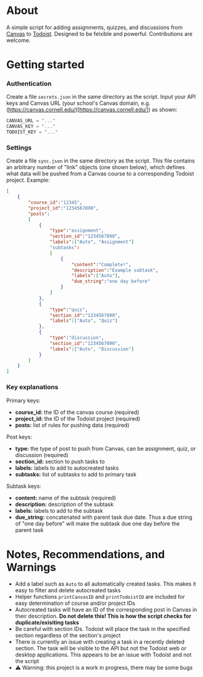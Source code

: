 # About

A simple script for adding assignments, quizzes, and discussions from [Canvas](https://www.instructure.com/canvas?domain=canvas/) to [Todoist](https://todoist.com/). Designed to be felxible and powerful. Contributions are welcome.

# Getting started

### Authentication

Create a file `secrets.json` in the same directory as the script. Input your API keys and Canvas URL (your school's Canvas domain, e.g. (https://canvas.cornell.edu/)[https://canvas.cornell.edu/]) as shown:

```py
CANVAS_URL = "..."
CANVAS_KEY = "..."
TODOIST_KEY = "..."
```
### Settings

Create a file `sync.json` in the same directory as the script. This file contains an arbitrary number of "link" objects (one shown below), which defines what data will be pushed from a Canvas course to a corresponding Todoist project. Example:

```json
[
    {
        "course_id":"12345",
        "project_id":"1234567890",
        "posts":
        [
            {
                "type":"assignment",
                "section_id":"1234567890",
                "labels":["Auto", "Assignment"]
                "subtasks":
                [
                    {
                        "content":"Complete!",
                        "description":"Example subtask",
                        "labels":["Auto"],
                        "due_string":"one day before"
                    }
                ]
            },
            {
                "type":"quiz",
                "section_id":"1234567890",
                "labels":["Auto", "Quiz"]
            },
            {
                "type":"discussion",
                "section_id":"1234567890",
                "labels":["Auto", "Discussion"]
            }
        ]
    }
]
```
### Key explanations

Primary keys:

- **course_id:**  the ID of the canvas course (required)
- **project_id:** the ID of the Todoist project (required)
- **posts:**      list of rules for pushing data (required)

Post keys:
- **type:**       the type of post to push from Canvas, can be assignment, quiz, or discussion (required)
- **section_id:** section to push tasks to
- **labels:**     labels to add to autocreated tasks
- **subtasks:**   list of subtasks to add to primary task

Subtask keys:
- **content:**      name of the subtask (required)
- **description:**  description of the subtask
- **labels:**       labels to add to the subtask
- **due_string:**   concatenated with parent task due date. Thus a due string of "one day before" will make the subtask due one day before the parent task

# Notes, Recommendations, and Warnings
- Add a label such as `Auto` to all automatically created tasks. This makes it easy to filter and delete autocreated tasks
- Helper functions `printCanvasID` and `printTodoistID` are included for easy determination of course and/or project IDs
- Autocreated tasks will have an ID of the corresponding post in Canvas in their description. **Do not delete this! This is how the script checks for duplicate/exisiting tasks**
- Be careful with section IDs. Todoist will place the task in the specified section regardless of the section's project
- There is currently an issue with creating a task in a recently deleted section. The task will be visible to the API but not the Todoist web or desktop applications. This appears to be an issue with Todoist and not the script
- ⚠️ Warning: this project is a work in progress, there may be some bugs


